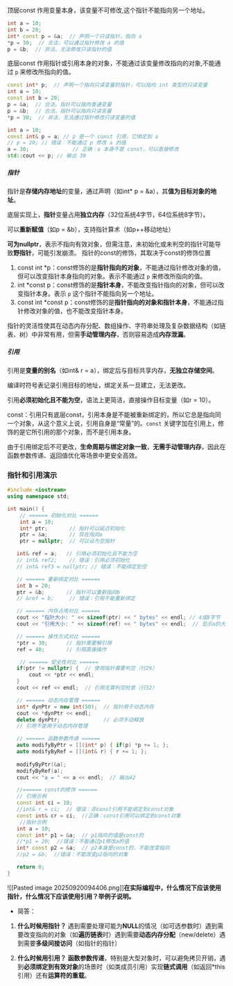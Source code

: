 顶层const 作用变量本身，该变量不可修改,这个指针不能指向另一个地址。
```cpp
int a = 10;
int b = 20;
int* const p = &a;  // 声明一个只读指针，指向 a
*p = 30;  // 合法，可以通过指针修改 a 的值
p = &b;  // 非法，无法修改只读指针的值
```
底层const 作用指针或引用本身的对象，不能通过该变量修改指向的对象,不能通过 `p` 来修改所指向的值。
```cpp
const int* p;  // 声明一个指向只读变量的指针，可以指向 int 类型的只读变量
int a = 10;
const int b = 20;
p = &a;  // 合法，指针可以指向普通变量
p = &b;  // 合法，指针可以指向只读变量
*p = 30;  // 非法，无法通过指针修改只读变量的值
```

```cpp
int a = 10;
const int& p = a; // p 是一个 const 引用，它绑定到 a
// p = 20; // 错误：不能通过 p 修改 a 的值
a = 30;              // 正确：a 本身不是 const，可以直接修改
std::cout << p; // 输出 30
```
##### 指针

指针是**存储内存地址**的变量，通过声明（如int* p = &a），其**值为目标对象的地址**。

底层实现上，**指针**变量占用**独立内存**（32位系统4字节，64位系统8字节）。

可以**重新赋值**（如p = &b），支持指针算术（如p++移动地址）

**可为nullptr**，表示不指向有效对象，但需注意，未初始化或未判空的指针可能导致**野指针**，可能引发崩溃。
指针的const的修饰，其取决于const的修饰位置

1. const int *p：const修饰的是**指针指向的对象**，不能通过指针修改对象的值，但可以改变指针本身指向的对象。表示不能通过 `p` 来修改所指向的值。
2. int *const p：const修饰的是**指针本身**，不能改变指针指向的对象，但可以改变指针本身。表示 `p` 这个指针不能指向另一个地址。
3. const int *const p：const修饰的是**指针指向的对象和指针本身**，不能通过指针修改对象的值，也不能改变指针本身。

指针的灵活性使其在动态内存分配、数组操作、字符串处理及复杂数据结构（如链表、树）中非常有用，但需**手动管理内存**，否则容易造成**内存泄漏**。

##### 引用

引用是**变量的别名**（如int& r = a），绑定后与目标共享内存，**无独立存储空间**。

编译时符号表记录引用目标的地址，绑定关系一旦建立，无法更改。

引用**必须初始化且不能为空**，语法上更简洁，直接操作目标变量（如r = 10）。

const：引用只有底层const，引用本身是不能被重新绑定的，所以它总是指向同一个对象，从这个意义上说，引用自身是“常量”的。`const` 关键字加在引用上，修饰的是它所引用的那个对象，而不是引用本身。

由于引用绑定后不可更改，**生命周期与绑定对象一致**，**无需手动管理内存**，因此在函数参数传递、返回值优化等场景中更安全高效。

### 指针和引用演示

```cpp
#include <iostream>
using namespace std;

int main() {
    // ====== 初始化对比 ======
    int a = 10;
    int* ptr;       // 指针可以延迟初始化
    ptr = &a;       // 现在指向a
    ptr = nullptr;  // 可以设为空指针

   int& ref = a;   // 引用必须初始化且不能为空
   // int& ref2;    // 错误：引用必须初始化
   // int& ref3 = nullptr; // 错误：不能绑定到空

   // ====== 重新绑定对比 ======
   int b = 20;
   ptr = &b;       // 指针可以重新指向b
   // &ref = b;     // 错误：引用不能重新绑定

   // ====== 内存占用对比 ======
   cout << "指针大小: " << sizeof(ptr) << " bytes" << endl; // 4或8字节
   cout << "引用大小: " << sizeof(ref) << " bytes" << endl;  // 显示a的大小

   // ====== 操作方式对比 ======
   *ptr = 30;      // 指针需要解引用
   ref = 40;       // 引用直接操作

    // ====== 安全性对比 ======
   if(ptr != nullptr) {  // 使用指针需要判空（行29）
       cout << *ptr << endl;
   }
   cout << ref << endl;  // 引用无需判空检查（行32）

   // ====== 动态内存管理 ======
   int* dynPtr = new int(50);  // 指针用于动态内存
   cout << *dynPtr << endl;
   delete dynPtr;              // 必须手动释放
   // 引用不能用于动态内存管理

   // ====== 函数参数传递 ======
   auto modifyByPtr = [](int* p) { if(p) *p += 1; };
   auto modifyByRef = [](int& r) { r += 1; };
   
   modifyByPtr(&a);
   modifyByRef(a);
   cout << "a = " << a << endl;  // 输出42

   //====== const的修饰 ======
   // 引用示例    
   const int ci = 10;  
   //int& r = ci;  // 错误：非const引用不能绑定到const对象
   const int& cr = ci;  //正确：const引用可以绑定到const对象
    //指针示例
   int a = 10;
   const int* p1 = &a;  // p1指向的值是const的
   //*p1 = 20;  //错误：不能通过p1修改a的值
   int* const p2 = &a;  // p2本身是const的，不能改变指向
   //p2 = &b;  //错误：不能改变p2指向的对象

   return 0;
}

```
![[Pasted image 20250920094406.png]]**在实际编程中，什么情况下应该使用指针，什么情况下应该使用引用？举例子说明。**

- 简答：

1. **什么时候用指针？** 遇到需要处理可能为**NULL**的情况（如可选参数时）遇到需要改变指向的对象（如**遍历链表**时）遇到需要**动态内存分配**（new/delete）遇到需要**多级间接访问**（如指针的指针）
    
2. **什么时候用引用？** **函数参数传递**，特别是大型对象时，可以避免拷贝开销，遇到**必须绑定到有效对象**的场景时（如类成员引用）实现**链式调用**（如返回*this引用）还有**运算符的重载**。

